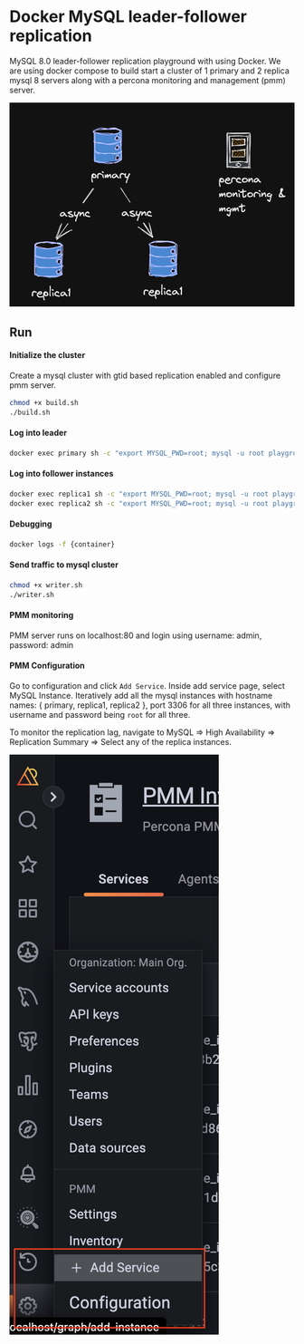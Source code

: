 Docker MySQL leader-follower replication 
========================

MySQL 8.0 leader-follower replication playground with using Docker. We are using docker compose to build start a cluster
of 1 primary and 2 replica mysql 8 servers along with a percona monitoring and management (pmm) server.

![Alt text](arch.png?raw=true "Arch")

## Run

#### Initialize the cluster
Create a mysql cluster with gtid based replication enabled and configure pmm server.
```bash
chmod +x build.sh
./build.sh
```

#### Log into leader
```bash
docker exec primary sh -c "export MYSQL_PWD=root; mysql -u root playgroundDB -e 'select count(1) from code \G'"
```

#### Log into follower instances
```bash
docker exec replica1 sh -c "export MYSQL_PWD=root; mysql -u root playgroundDB -e 'select count(1) from code \G'"
docker exec replica2 sh -c "export MYSQL_PWD=root; mysql -u root playgroundDB -e 'select count(1) from code \G'"
```

#### Debugging
```bash
docker logs -f {container}
```

#### Send traffic to mysql cluster
```bash
chmod +x writer.sh
./writer.sh
```
#### PMM monitoring
PMM server runs on localhost:80 and login using username: admin, password: admin

#### PMM Configuration
Go to configuration and click `Add Service`. Inside add service page, select MySQL 
Instance. Iteratively add all the mysql instances with hostname names: { primary, replica1, replica2 }, port 3306 for 
all three instances, with username and password being `root` for all three.

To monitor the replication lag, navigate to MySQL => High Availability => Replication Summary => Select any of the replica instances.


![Alt text](pmm1.png?raw=true "PMM1")



